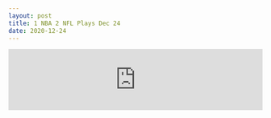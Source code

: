 ```yaml
---
layout: post
title: 1 NBA 2 NFL Plays Dec 24
date: 2020-12-24
---
```


<div>
  <iframe title="1 NBA 2 NFL Plays Dec 24" height="122" width="100%" style="border: none;" scrolling="no" data-name="pb-iframe-player" src="https://www.podbean.com/media/player/zwe2x-f5d68d?from=pb6admin&download=1&version=1&auto=0&share=1&download=1&rtl=0&fonts=Helvetica&skin=1&pfauth=&btn-skin=107"></iframe>
</div>
